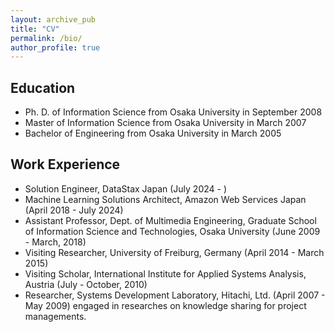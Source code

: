 ```yaml
---
layout: archive_pub
title: "CV"
permalink: /bio/
author_profile: true
---
```



## Education
* Ph. D. of Information Science from Osaka University in September 2008
* Master of Information Science from Osaka University in March 2007
* Bachelor of Engineering from Osaka University in March 2005

## Work Experience
* Solution Engineer, DataStax Japan (July 2024 - )
* Machine Learning Solutions Architect, Amazon Web Services Japan (April 2018 - July 2024)
* Assistant Professor, Dept. of Multimedia Engineering, Graduate School of Information Science and Technologies, Osaka University (June 2009 - March, 2018) 
* Visiting Researcher, University of Freiburg, Germany (April 2014 - March 2015)  
* Visiting Scholar, International Institute for Applied Systems Analysis, Austria (July - October, 2010)  
* Researcher, Systems Development Laboratory, Hitachi, Ltd. (April 2007 - May 2009) engaged in researches on knowledge sharing for project managements.  

<!-- 
## Activity

### Professional Affiliations

* IEEE  
* The Institute of Electrical Engineers of Japan (IEEJ)  
* Information Processing Society of Japan (IPSJ)  

### Professional Services

* The 2017 9th International Conference on Graphic and Image Processing (ICGIP 2017), Publicity Chair (Oct. 2017) 
* The 2017 IEEE International Conference on Systems, Man, and Cybernetics (SMC2017) -->
